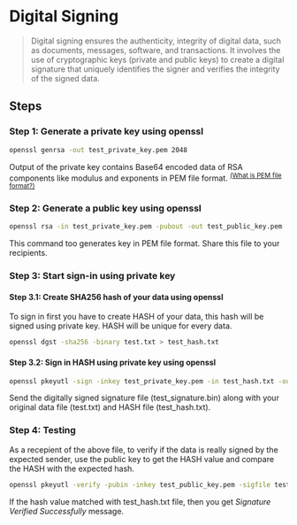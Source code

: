 # Digital Signing

> Digital signing ensures the authenticity, integrity of digital data, such as documents, messages, software, and transactions. It involves the use of cryptographic keys (private and public keys) to create a digital signature that uniquely identifies the signer and verifies the integrity of the signed data.

## Steps

### Step 1: Generate a private key using openssl

```bash
openssl genrsa -out test_private_key.pem 2048
```

Output of the private key contains Base64 encoded data of RSA components like modulus and exponents in PEM file format. <sup>[(What is PEM file format?)](../FAQ.md#what-is-pem-file-format)</sup>

### Step 2: Generate a public key using openssl

```bash
openssl rsa -in test_private_key.pem -pubout -out test_public_key.pem
```

This command too generates key in PEM file format. Share this file to your recipients.

### Step 3: Start sign-in using private key

#### Step 3.1: Create SHA256 hash of your data using openssl

To sign in first you have to create HASH of your data, this hash will be signed using private key. HASH will be unique for every data.

```bash
openssl dgst -sha256 -binary test.txt > test_hash.txt
```

#### Step 3.2: Sign in HASH using private key using openssl

```bash
openssl pkeyutl -sign -inkey test_private_key.pem -in test_hash.txt -out test_signature.bin
```

Send the digitally signed signature file (test_signature.bin) along with your original data file (test.txt) and HASH file (test_hash.txt).

### Step 4: Testing

As a recepient of the above file, to verify if the data is really signed by the expected sender, use the public key to get the HASH value and compare the HASH with the expected hash.

```bash
openssl pkeyutl -verify -pubin -inkey test_public_key.pem -sigfile test_signature.bin -in test_hash.txt
```

If the hash value matched with test_hash.txt file, then you get *Signature Verified Successfully* message.